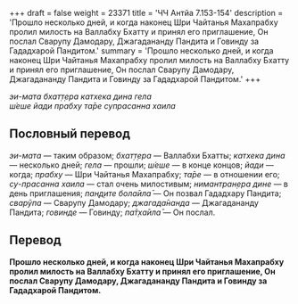 +++
draft = false
weight = 23371
title = 'ЧЧ Антйа 7.153-154'
description = 'Прошло несколько дней, и когда наконец Шри Чайтанья Махапрабху пролил милость на Валлабху Бхатту и принял его приглашение, Он послал Сварупу Дамодару, Джагадананду Пандита и Говинду за Гададхарой Пандитом.'
summary = 'Прошло несколько дней, и когда наконец Шри Чайтанья Махапрабху пролил милость на Валлабху Бхатту и принял его приглашение, Он послал Сварупу Дамодару, Джагадананду Пандита и Говинду за Гададхарой Пандитом.'
+++

_эи-мата бхат̣т̣ера катхека дина гела  
ш́еше йади прабху та̄ре супрасанна хаила_

## Пословный перевод

_эи_\-_мата_ — таким образом; _бхат̣т̣ера_ — Валлабхи Бхатты; _катхека_ _дина_ — несколько дней; _гела_ — прошли; _ш́еше_ — в конце концов; _йади_ — когда; _прабху_ — Шри Чайтанья Махапрабху; _та̄ре_ — в отношении его; _су_\-_прасанна_ _хаила_ — стал очень милостивым; _нимантран̣ера_ _дине_ — в день приглашения; _пан̣д̣ите_ _бола̄ила̄_ — Он позвал Гададхару Пандита; _сварӯпа_ — Сварупу Дамодару; _джагада̄нанда_ — Джагадананду Пандита; _говинде_ — Говинду; _па̄т̣ха̄ила̄_ — Он послал.

## Перевод

**Прошло несколько дней, и когда наконец Шри Чайтанья Махапрабху пролил милость на Валлабху Бхатту и принял его приглашение, Он послал Сварупу Дамодару, Джагадананду Пандита и Говинду за Гададхарой Пандитом.**

